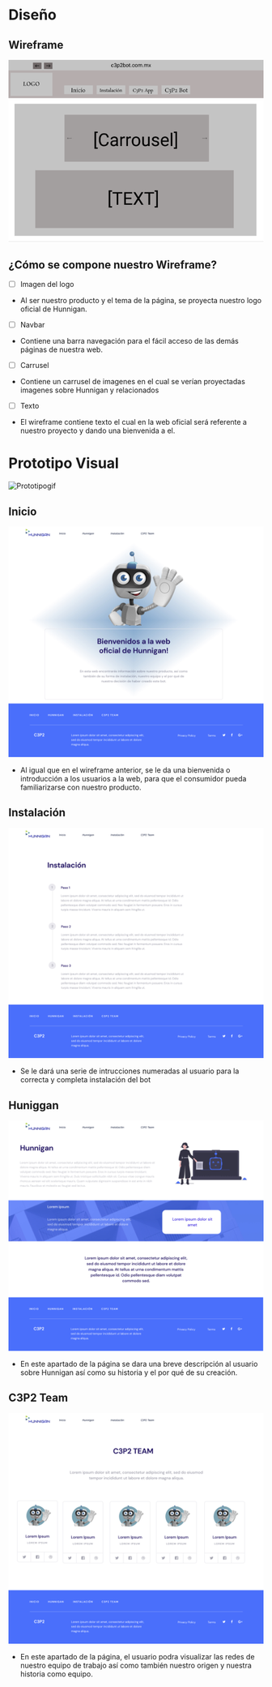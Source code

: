 # Diseño
## Wireframe
![Wireframe](./Materiales/wireframe1_WebApp.png)
## ¿Cómo se compone nuestro Wireframe?

- [ ] Imagen del logo
- Al ser nuestro producto y el tema de la página, se proyecta nuestro logo oficial de Hunnigan.

- [ ] Navbar
- Contiene una barra navegación para el fácil acceso de las demás páginas de nuestra web.

- [ ] Carrusel
- Contiene un carrusel de imagenes en el cual se verían proyectadas imagenes sobre Hunnigan y relacionados

- [ ] Texto 
- El wireframe contiene texto el cual en la web oficial será referente a nuestro proyecto y dando una bienvenida a el.


# Prototipo Visual

![Prototipogif](./Materiales/proto.gif)

## Inicio

![Prototipo1](./Materiales/Prototipo.jpg)

- Al igual que en el wireframe anterior, se le da una bienvenida o introducción a los usuarios a la web, para que el consumidor pueda familiarizarse con nuestro producto.

## Instalación

![Prototipo2](./Materiales/Prototipo2.jpg)

- Se le dará una serie de intrucciones numeradas al usuario para la correcta y completa instalación del bot 

## Huniggan

![Prototipo3](./Materiales/Prototipo3.jpg)

- En este apartado de la página se dara una breve descripción al usuario sobre Hunnigan así como su historia y el por qué de su creación.

## C3P2 Team

![Prototipo4](./Materiales/Prototipo4.jpg)

- En este apartado de la página, el usuario podra visualizar las redes de nuestro equipo de trabajo así como también nuestro origen y nuestra historia como equipo.

